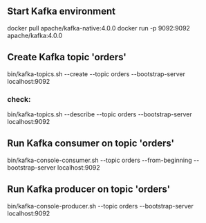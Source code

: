## Start Kafka environment
docker pull apache/kafka-native:4.0.0
docker run -p 9092:9092 apache/kafka:4.0.0
## Create Kafka topic 'orders'
bin/kafka-topics.sh --create --topic orders --bootstrap-server localhost:9092
### check:
bin/kafka-topics.sh --describe --topic orders --bootstrap-server localhost:9092
## Run Kafka consumer on topic 'orders'
bin/kafka-console-consumer.sh --topic orders --from-beginning --bootstrap-server localhost:9092
## Run Kafka producer on topic 'orders'
bin/kafka-console-producer.sh --topic orders --bootstrap-server localhost:9092